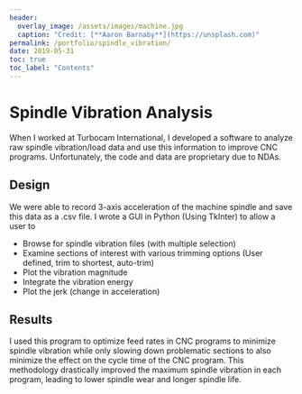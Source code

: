 ```yaml
---
header:
  overlay_image: /assets/images/machine.jpg
  caption: "Credit: [**Aaron Barnaby**](https://unsplash.com)"
permalink: /portfolio/spindle_vibration/
date: 2019-05-31
toc: true
toc_label: "Contents"
---
```


# Spindle Vibration Analysis

When I worked at Turbocam International, I developed a software to analyze raw spindle vibration/load data and use this information to improve CNC programs. Unfortunately, the code and data are proprietary due to NDAs.

## Design

We were able to record 3-axis acceleration of the machine spindle and save this data as a .csv file. I wrote a GUI in Python (Using TkInter) to allow a user to
<ul>
<li>Browse for spindle vibration files (with multiple selection)</li>
<li>Examine sections of interest with various trimming options (User defined, trim to shortest, auto-trim)</li>
<li>Plot the vibration magnitude</li>
<li>Integrate the vibration energy</li>
<li>Plot the jerk (change in acceleration)</li>
</ul>

## Results

I used this program to optimize feed rates in CNC programs to minimize spindle vibration while only slowing down problematic sections to also minimize the effect on the cycle time of the CNC program. This methodology drastically improved the maximum spindle vibration in each program, leading to lower spindle wear and longer spindle life.
